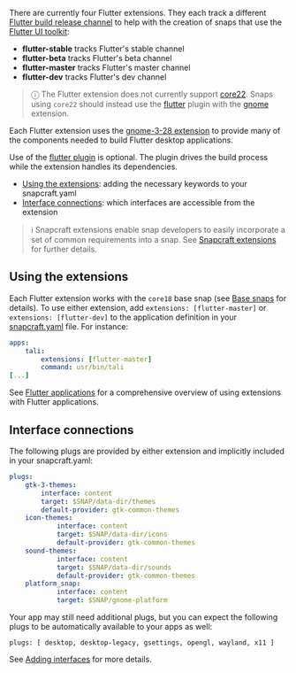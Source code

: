There are currently four Flutter extensions.  They each track a different [Flutter build release channel](https://github.com/flutter/flutter/wiki/Flutter-build-release-channels) to help with the creation of snaps that use the [Flutter UI toolkit](https://flutter.dev/):

- **flutter-stable** tracks Flutter's stable channel
- **flutter-beta** tracks Flutter's beta channel
- **flutter-master** tracks Flutter's master channel
- **flutter-dev** tracks Flutter's dev channel

> ⓘ The Flutter extension does not currently support [core22](/t/base-snaps/11198). Snaps using `core22` should instead use the [flutter](/t/the-flutter-plugin/18746) plugin with the [gnome](/t/the-gnome-extension/31449) extension.
 
Each Flutter extension uses the [gnome-3-28 extension](/t/the-gnome-3-28-extension/13485) to provide many of the components needed to build Flutter desktop applications.

Use of the [flutter plugin](/t/the-flutter-plugin/18746) is optional. The plugin drives the build process while the extension handles its dependencies.

- [Using the extensions](#heading--how): adding the necessary keywords to your snapcraft.yaml
- [Interface connections](#heading--plugs): which interfaces are accessible from the extension

> :information_source:  Snapcraft extensions enable snap developers to easily incorporate a set of common requirements into a snap. See [Snapcraft extensions](/t/snapcraft-extensions/13486) for further details.

<h2 id='heading--how'>Using the extensions</h2>

Each Flutter extension works with the `core18` base snap (see [Base snaps](/t/base-snaps/11198) for details). To use either extension, add `extensions: [flutter-master]` or `extensions: [flutter-dev]` to the application definition in your [snapcraft.yaml](/t/creating-snapcraft-yaml/11666) file. For instance:

```yaml
apps:
    tali:
        extensions: [flutter-master]
        command: usr/bin/tali
[...]
```

See [Flutter applications](/t/flutter-applications/18768) for a comprehensive overview of using extensions with Flutter applications.

<h2 id='heading--plugs'>Interface connections</h2>

The following plugs are provided by either extension and implicitly included in your snapcraft.yaml:


```yaml
plugs:
    gtk-3-themes:
        interface: content
        target: $SNAP/data-dir/themes
        default-provider: gtk-common-themes
    icon-themes:
            interface: content
            target: $SNAP/data-dir/icons
            default-provider: gtk-common-themes
    sound-themes:
            interface: content
            target: $SNAP/data-dir/sounds
            default-provider: gtk-common-themes
    platform_snap:
            interface: content
            target: $SNAP/gnome-platform
```

Your app may still need additional plugs, but you can expect the following plugs to be automatically available to your apps as well:

```
plugs: [ desktop, desktop-legacy, gsettings, opengl, wayland, x11 ]
```

See [Adding interfaces](/t/adding-interfaces/13123) for more details.